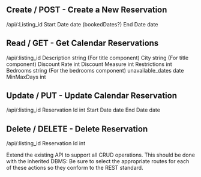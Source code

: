 ## Create / POST - Create a New Reservation
/api/:Listing_id
  Start Date        date            (bookedDates?)
  End Date          date

## Read / GET - Get Calendar Reservations
/api/:listing_id
  Description       string        (For title component)
  City              string        (For title component)
  Discount Rate     int
  Discount Measure  int
  Restrictions      int
  Bedrooms          string        (For the bedrooms component)
  unavailable_dates date
  MinMaxDays        int

## Update / PUT - Update Calendar Reservation
/api/:listing_id
  Reservation Id    int
  Start Date        date
  End Date          date

## Delete / DELETE - Delete Reservation
/api/:listing_id
  Reservation Id    int

Extend the existing API to support all CRUD operations. This should be done with the inherited DBMS:
Be sure to select the appropriate routes for each of these actions so they conform to the REST standard.
